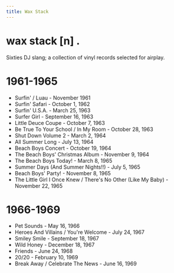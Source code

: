 ```yaml
---
title: Wax Stack
---
```


<body>
  <div class="waxStack-container">
    <h1 class="waxStack-word">wax stack [n] .</h1>
    <p>Sixties DJ slang; a collection of vinyl records selected for airplay.</p>
    <div class="waxStack-header1">
      <div class="waxStack-background1"></div>
      <div class="waxStack-foreground1"></div>
      <h1 class="waxStack-title1">1961-1965</h1>
    </div>
    <section class="waxStack-content1">
      <ul>
        <li>Surfin' / Luau - November 1961</li>
        <li>Surfin' Safari - October 1, 1962</li>
        <li>Surfin' U.S.A. - March 25, 1963</li>
        <li>Surfer Girl - September 16, 1963</li>
        <li>Little Deuce Coupe - October 7, 1963</li>
        <li>Be True To Your School / In My Room - October 28, 1963</li>
        <li>Shut Down Volume 2 - March 2, 1964</li>
        <li>All Summer Long - July 13, 1964</li>
        <li>Beach Boys Concert - October 19, 1964</li>
        <li>The Beach Boys' Christmas Album - November 9, 1964</li>
        <li>The Beach Boys Today! - March 8, 1965</li>
        <li>Summer Days (And Summer Nights!!) - July 5, 1965</li>
        <li>Beach Boys' Party! - November 8, 1965</li>
        <li>
          The Little Girl I Once Knew / There's No Other (Like My Baby) -
          November 22, 1965
        </li>
      </ul>
    </section>
    <div class="waxStack-header2">
      <div class="waxStack-background2"></div>
      <div class="waxStack-foreground2"></div>
      <h1 class="waxStack-title2">1966-1969</h1>
    </div>
    <section class="waxStack-content2">
      <ul>
        <li>Pet Sounds - May 16, 1966</li>
        <li>Heroes And Villains / You're Welcome - July 24, 1967</li>
        <li>Smiley Smile - September 18, 1967</li>
        <li>Wild Honey - December 18, 1967</li>
        <li>Friends - June 24, 1968</li>
        <li>20/20 - February 10, 1969</li>
        <li>Break Away / Celebrate The News - June 16, 1969</li>
      </ul>
    </section>
  </div>
</body>